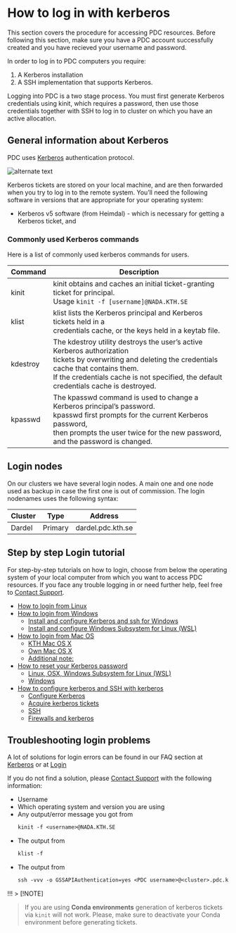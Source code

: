 

# How to log in with kerberos

This section covers the procedure for accessing PDC resources. Before following this section,
make sure you have a PDC account successfully created and you have recieved your username and password.

In order to log in to PDC computers you require:

1. A Kerberos installation
1. A SSH implementation that supports Kerberos.

Logging into PDC is a two stage process. You must first generate Kerberos credentials using kinit,
which requires a password, then use those credentials together with SSH to log in to cluster
on which you have an active allocation.

## General information about Kerberos

PDC uses [Kerberos](http://web.mit.edu/kerberos/) authentication protocol.

![alternate text](https://pdc-web.eecs.kth.se/files/support/images/login.png)

Kerberos tickets are stored on your local machine, and are then forwarded when you try to log in to the remote system.
You’ll need the following software in versions that are appropriate for your operating system:

* Kerberos v5 software (from Heimdal) - which is necessary for getting a Kerberos ticket, and

### Commonly used Kerberos commands

Here is a list of commonly used kerberos commands for users.

| Command   | Description                                                                                                                                                                                                                                         |
|-----------|-----------------------------------------------------------------------------------------------------------------------------------------------------------------------------------------------------------------------------------------------------|
| kinit     | kinit obtains and caches an initial ticket-granting ticket for principal.<br/>Usage `kinit -f [username]@NADA.KTH.SE`                                                                                                                               |
| klist     | klist lists the Kerberos principal and Kerberos tickets held in a<br/>credentials cache, or the keys held in a keytab file.                                                                                                                         |
| kdestroy  | The kdestroy utility destroys the user’s active Kerberos authorization<br/>tickets by overwriting and deleting the credentials cache that contains them.<br/>If the credentials cache is not specified, the default credentials cache is destroyed. |
| kpasswd   | The kpasswd command is used to change a Kerberos principal’s password.<br/>kpasswd first prompts for the current Kerberos password,<br/>then prompts the user twice for the new password, and the password is changed.                              |

## Login nodes

On our clusters we have several login nodes. A main one and one node used as backup in case the first one
is out of commission.
The login nodenames uses the following syntax:

| Cluster   | Type    | Address           |
|-----------|---------|-------------------|
| Dardel    | Primary | dardel.pdc.kth.se |

## Step by step Login tutorial

For step-by-step tutorials on how to login, choose from below the operating system of your local computer
from which you want to access PDC resources. If you face any trouble logging in or need further help, feel free to [Contact Support](../contact/contact_support.md#contact-support).

* [How to login from Linux](linux_login.md)
* [How to login from Windows](windows_login.md)
  * [Install and configure Kerberos and ssh for Windows](windows_login.md#install-and-configure-kerberos-and-ssh-for-windows)
  * [Install and configure Windows Subsystem for Linux (WSL)](windows_login.md#install-and-configure-windows-subsystem-for-linux-wsl)
* [How to login from Mac OS](mac_login.md)
  * [KTH Mac OS X](mac_login.md#kth-mac-os-x)
  * [Own Mac OS X](mac_login.md#own-mac-os-x)
  * [Additional note:](mac_login.md#additional-note)
* [How to reset your Kerberos password](reset_password.md)
  * [Linux, OSX, Windows Subsystem for Linux (WSL)](reset_password.md#linux-osx-windows-subsystem-for-linux-wsl)
  * [Windows](reset_password.md#windows)
* [How to configure kerberos and SSH with kerberos](configuration.md)
  * [Configure Kerberos](configuration.md#configure-kerberos)
  * [Acquire kerberos tickets](configuration.md#acquire-kerberos-tickets)
  * [SSH](configuration.md#ssh)
  * [Firewalls and kerberos](configuration.md#firewalls-and-kerberos)

## Troubleshooting login problems

A lot of solutions for login errors can be found in our FAQ section at [Kerberos](../faq/faq.md#kerberos)
or at [Login](../faq/faq.md#login)

If you do not find a solution, please [Contact Support](../contact/contact_support.md)
with the following information:

* Username
* Which operating system and version you are using
* Any output/error message you got from
  ```default
  kinit -f <username>@NADA.KTH.SE
  ```
* The output from
  ```default
  klist -f
  ```
* The output from
  ```default
  ssh -vvv -o GSSAPIAuthentication=yes <PDC username>@<cluster>.pdc.kth.se
  ```

!!! > [!NOTE]
> If you are using **Conda environments** generation of kerberos tickets via `kinit` will not work. Please, make sure to deactivate your Conda environment before generating tickets.

